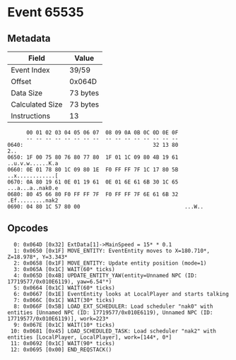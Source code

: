 # Event 65535

## Metadata

| Field           | Value    |
|-----------------|----------|
| Event Index     | 39/59    |
| Offset          | 0x064D   |
| Data Size       | 73 bytes |
| Calculated Size | 73 bytes |
| Instructions    | 13       |

```
      00 01 02 03 04 05 06 07  08 09 0A 0B 0C 0D 0E 0F
      -- -- -- -- -- -- -- --  -- -- -- -- -- -- -- --
0640:                                         32 13 80               2..
0650: 1F 00 75 80 76 80 77 80  1F 01 1C 09 80 4B 19 61  ..u.v.w......K.a
0660: 0E 01 78 80 1C 09 80 1E  F0 FF FF 7F 1C 17 80 5B  ..x............[
0670: 0A 80 19 61 0E 01 19 61  0E 01 6E 61 6B 30 1C 65  ...a...a..nak0.e
0680: 80 45 66 80 F0 FF FF 7F  F0 FF FF 7F 6E 61 6B 32  .Ef.........nak2
0690: 04 80 1C 57 80 00                                 ...W..          
```

## Opcodes

```
  0: 0x064D [0x32] ExtData[1]->MainSpeed = 15* * 0.1
  1: 0x0650 [0x1F] MOVE_ENTITY: EventEntity moves to X=180.710*, Z=18.978*, Y=3.343*
  2: 0x0658 [0x1F] MOVE_ENTITY: Update entity position (mode=1)
  3: 0x065A [0x1C] WAIT(60* ticks)
  4: 0x065D [0x4B] UPDATE_ENTITY_YAW(entity=Unnamed NPC (ID: 17719577/0x010E6119), yaw=6.54°*)
  5: 0x0664 [0x1C] WAIT(60* ticks)
  6: 0x0667 [0x1E] EventEntity looks at LocalPlayer and starts talking
  7: 0x066C [0x1C] WAIT(30* ticks)
  8: 0x066F [0x5B] LOAD_EXT_SCHEDULER: Load scheduler "nak0" with entities [Unnamed NPC (ID: 17719577/0x010E6119), Unnamed NPC (ID: 17719577/0x010E6119)], work=223*
  9: 0x067E [0x1C] WAIT(10* ticks)
 10: 0x0681 [0x45] LOAD_SCHEDULED_TASK: Load scheduler "nak2" with entities [LocalPlayer, LocalPlayer], work=[144*, 0*]
 11: 0x0692 [0x1C] WAIT(90* ticks)
 12: 0x0695 [0x00] END_REQSTACK()
```
